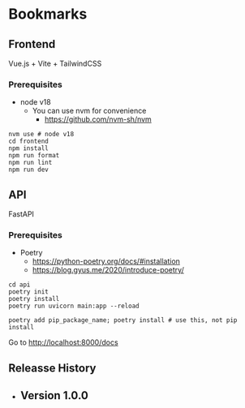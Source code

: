 # Bookmarks

## Frontend

Vue.js + Vite + TailwindCSS

### Prerequisites

- node v18
  - You can use nvm for convenience
    - <https://github.com/nvm-sh/nvm>

```shell
nvm use # node v18
cd frontend
npm install
npm run format
npm run lint
npm run dev
```

## API

FastAPI

### Prerequisites

- Poetry
  - <https://python-poetry.org/docs/#installation>
  - <https://blog.gyus.me/2020/introduce-poetry/>

```shell
cd api
poetry init
poetry install
poetry run uvicorn main:app --reload

poetry add pip_package_name; poetry install # use this, not pip install
```

Go to <http://localhost:8000/docs>


## Releasse History

- Version 1.0.0
  - 

